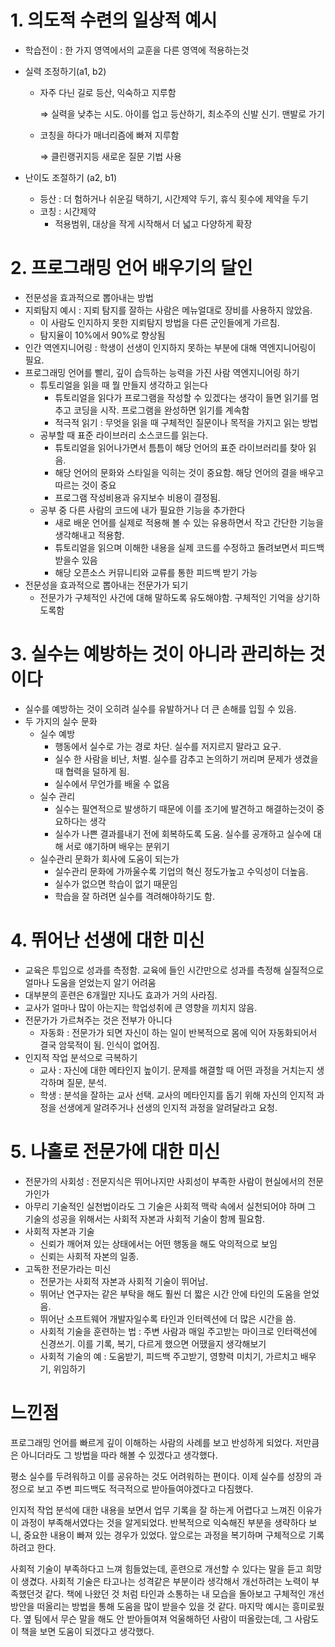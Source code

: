 # 1. 의도적 수련의 일상적 예시

- 학습전이 : 한 가지 영역에서의 교훈을 다른 영역에 적용하는것
- 실력 조정하기(a1, b2)
    - 자주 다닌 길로 등산, 익숙하고 지루함
        
        ⇒ 실력을 낮추는 시도. 아이를 업고 등산하기, 최소주의 신발 신기. 맨발로 가기
        
    - 코칭을 하다가 매너리즘에 빠져 지루함
        
        ⇒ 클린랭귀지등 새로운 질문 기법 사용
        
- 난이도 조절하기 (a2, b1)
    - 등산 : 더 험하거나 쉬운길 택하기, 시간제약 두기, 휴식 횟수에 제약을 두기
    - 코칭 : 시간제약
        - 적용범위, 대상을 작게 시작해서 더 넓고 다양하게 확장

# 2. 프로그래밍 언어 배우기의 달인

- 전문성을 효과적으로 뽑아내는 방법
- 지뢰탐지 예시 : 지뢰 탐지를 잘하는 사람은 메뉴얼대로 장비를 사용하지 않았음.
    - 이 사람도 인지하지 못한 지뢰탐지 방법을 다른 군인들에게 가르침.
    - 탐지율이 10%에서 90%로 향상됨
- 인간 역엔지니어링 : 학생이 선생이 인지하지 못하는 부분에 대해 역엔지니어링이 필요.
- 프로그래밍 언어를 빨리, 깊이 습득하는 능력을 가진 사람 역엔지니어링 하기
    - 튜토리얼을 읽을 때 뭘 만들지 생각하고 읽는다
        - 튜토리얼을 읽다가 프로그램을 작성할 수 있겠다는 생각이 들면 읽기를 멈추고 코딩을 시작. 프로그램을 완성하면 읽기를 계속함
        - 적극적 읽기 : 무엇을 읽을 때 구체적인 질문이나 목적을 가지고 읽는 방법
    - 공부할 때 표준 라이브러리 소스코드를 읽는다.
        - 튜토리얼을 읽어나가면서 틈틈이 해당 언어의 표준 라이브러리를 찾아 읽음.
        - 해당 언어의 문화와 스타일을 익히는 것이 중요함. 해당 언어의 결을 배우고 따르는 것이 중요
        - 프로그램 작성비용과 유지보수 비용이 결정됨.
    - 공부 중 다른 사람의 코드에 내가 필요한 기능을 추가한다
        - 새로 배운 언어를 실제로 적용해 볼 수 있는 유용하면서 작고 간단한 기능을 생각해내고 적용함.
        - 튜토리얼을 읽으며 이해한 내용을 실제 코드를 수정하고 돌려보면서 피드백 받을수 있음
        - 해당 오픈소스 커뮤니티와 교류를 통한 피드백 받기 가능
- 전문성을 효과적으로 뽑아내는 전문가가 되기
    - 전문가가 구체적인 사건에 대해 말하도록 유도해야함. 구체적인 기억을 상기하도록함

# 3. 실수는 예방하는 것이 아니라 관리하는 것이다

- 실수를 예방하는 것이 오히려 실수를 유발하거나 더 큰 손해를 입힐 수 있음.
- 두 가지의 실수 문화
    - 실수 예방
        - 행동에서 실수로 가는 경로 차단. 실수를 저지르지 말라고 요구.
        - 실수 한 사람을 비난, 처벌. 실수를 감추고 논의하기 꺼리며 문제가 생겼을 때 협력을 덜하게 됨.
        - 실수에서 무언가를 배울 수 없음
    - 실수 관리
        - 실수는 필연적으로 발생하기 때문에 이를 조기에 발견하고 해결하는것이 중요하다는 생각
        - 실수가 나쁜 결과를내기 전에 회복하도록 도움. 실수를 공개하고 실수에 대해 서로 얘기하며 배우는 분위기
    - 실수관리 문화가 회사에 도움이 되는가
        - 실수관리 문화에 가까울수록 기업의 혁신 정도가높고 수익성이 더높음.
        - 실수가 없으면 학습이 없기 때문임
        - 학습을 잘 하려면 실수를 격려해야하기도 함.

# 4. 뛰어난 선생에 대한 미신

- 교육은 투입으로 성과를 측정함. 교육에 들인 시간만으로 성과를 측정해 실질적으로 얼마나 도움을 얻었는지 알기 어려움
- 대부분의 훈련은 6개월만 지나도 효과가 거의 사라짐.
- 교사가 얼마나 많이 아는지는 학업성취에 큰 영향을 끼치지 않음.
- 전문가가 가르쳐주는 것은 전부가 아니다
    - 자동화 : 전문가가 되면 자신이 하는 일이 반복적으로 몸에 익어 자동화되어서 결국 암묵적이 됨. 인식이 없어짐.
- 인지적 작업 분석으로 극복하기
    - 교사 : 자신에 대한 메타인지 높이기. 문제를 해결할 때 어떤 과정을 거치는지 생각하며 질문, 분석.
    - 학생 : 분석을 잘하는 교사 선택. 교사의 메타인지를 돕기 위해 자신의 인지적 과정을 선생에게 알려주거나 선생의 인지적 과정을 알려달라고 요청.

# 5. 나홀로 전문가에 대한 미신

- 전문가의 사회성 : 전문지식은 뛰어나지만 사회성이 부족한 사람이 현실에서의 전문가인가
- 아무리 기술적인 실천법이라도 그 기술은 사회적 맥락 속에서 실천되어야 하며 그 기술의 성공을 위해서는 사회적 자본과 사회적 기술이 함께 필요함.
- 사회적 자본과 기술
    - 신뢰가 깨어져 있는 상태에서는 어떤 행동을 해도 악의적으로 보임
    - 신뢰는 사회적 자본의 일종.
- 고독한 전문가라는 미신
    - 전문가는 사회적 자본과 사회적 기술이 뛰어남.
    - 뛰어난 연구자는 같은 부탁을 해도 훨씬 더 짧은 시간 안에 타인의 도움을 얻었음.
    - 뛰어난 소프트웨어 개발자일수록 타인과 인터렉션에 더 많은 시간을 씀.
    - 사회적 기술을 훈련하는 법 : 주변 사람과 매일 주고받는 마이크로 인터랙션에 신경쓰기. 이를 기록, 복기, 다르게 했으면 어땠을지 생각해보기
    - 사회적 기술의 예 : 도움받기, 피드백 주고받기, 영향력 미치기, 가르치고 배우기, 위임하기

# 느낀점

프로그래밍 언어를 빠르게 깊이 이해하는 사람의 사례를 보고 반성하게 되었다. 저만큼은 아니더라도 그 방법을 따라 해볼 수 있겠다고 생각했다.

평소 실수를 두려워하고 이를 공유하는 것도 어려워하는 편이다. 이제 실수를 성장의 과정으로 보고 주변 피드백도 적극적으로 받아들여야겠다고 다짐했다.

인지적 작업 분석에 대한 내용을 보면서 업무 기록을 잘 하는게 어렵다고 느껴진 이유가 이 과정이 부족해서였다는 것을 알게되었다. 반복적으로 익숙해진 부분을 생략하다 보니, 중요한 내용이 빠져 있는 경우가 있었다. 앞으로는 과정을 복기하며 구체적으로 기록하려고 한다.

사회적 기술이 부족하다고 느껴 힘들었는데, 훈련으로 개선할 수 있다는 말을 듣고 희망이 생겼다. 사회적 기술은 타고나는 성격같은 부분이라 생각해서 개선하려는 노력이 부족했던것 같다. 책에 나왔던 것 처럼 타인과 소통하는 내 모습을 돌아보고 구체적인 개선 방안을 떠올리는 방법을 통해 도움을 많이 받을수 있을 것 같다. 마지막 예시는 흥미로웠다. 옆 팀에서 무슨 말을 해도 안 받아들여져 억울해하던 사람이 떠올랐는데, 그 사람도 이 책을 보면 도움이 되겠다고 생각했다.
